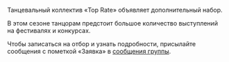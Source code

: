 Танцевальный коллектив «Top Rate» объявляет дополнительный набор.

В этом сезоне танцорам предстоит большое количество выступлений на фестивалях и конкурсах.

Чтобы записаться на отбор и узнать подробности, присылайте сообщения с пометкой «Заявка» в [сообщения группы](https://vk.me/top_rate_dance).